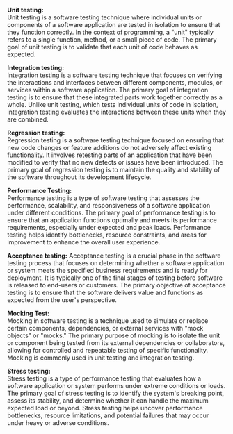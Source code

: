 **Unit testing:**       
Unit testing is a software testing technique where individual units or components of a software application are tested 
in isolation to ensure that they function correctly. In the context of programming, a "unit" typically refers 
to a single function, method, or a small piece of code. The primary goal of unit testing is 
to validate that each unit of code behaves as expected.

**Integration testing:**  
Integration testing is a software testing technique that focuses on verifying the interactions and interfaces between
different components, modules, or services within a software application. 
The primary goal of integration testing is to ensure that these integrated parts work together correctly as a whole. 
Unlike unit testing, which tests individual units of code in isolation, integration testing evaluates 
the interactions between these units when they are combined.

**Regression testing:**  
Regression testing is a software testing technique focused on ensuring that new code changes or feature additions do not adversely 
affect existing functionality. It involves retesting parts of an application that have been modified to verify that 
no new defects or issues have been introduced. The primary goal of regression testing is to maintain the quality and stability of 
the software throughout its development lifecycle.

**Performance Testing:**   
Performance testing is a type of software testing that assesses the performance, scalability, and responsiveness 
of a software application under different conditions. The primary goal of performance testing is to ensure that 
an application functions optimally and meets its performance requirements, especially under expected and peak loads. 
Performance testing helps identify bottlenecks, resource constraints, and areas for improvement to enhance the overall user experience.

**Acceptance testing:**
Acceptance testing is a crucial phase in the software testing process that focuses on determining whether a software 
application or system meets the specified business requirements and is ready for deployment. 
It is typically one of the final stages of testing before software is released to end-users or customers. 
The primary objective of acceptance testing is to ensure that the software delivers value and functions 
as expected from the user's perspective.

**Mocking Test:**  
Mocking in software testing is a technique used to simulate or replace certain components, dependencies, or external services 
with "mock objects" or "mocks." The primary purpose of mocking is to isolate the unit or component being tested from 
its external dependencies or collaborators, allowing for controlled and repeatable testing of specific functionality. 
Mocking is commonly used in unit testing and integration testing. 

**Stress testing:**  
Stress testing is a type of performance testing that evaluates how a software application or system performs under 
extreme conditions or loads. The primary goal of stress testing is to identify the system's breaking point, 
assess its stability, and determine whether it can handle the maximum expected load or beyond. Stress testing helps 
uncover performance bottlenecks, resource limitations, and potential failures that may occur under heavy or adverse conditions.